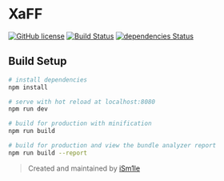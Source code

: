 # XaFF

[![GitHub license](https://img.shields.io/badge/license-MIT-blue.svg)](https://raw.githubusercontent.com/iSm1le/xaff/master/LICENSE)
[![Build Status](https://travis-ci.org/iSm1le/xaff.svg?branch=master)](https://travis-ci.org/iSm1le/xaff)
[![dependencies Status](https://david-dm.org/iSm1le/xaff/status.svg)](https://david-dm.org/iSm1le/xaff)

## Build Setup

``` bash
# install dependencies
npm install

# serve with hot reload at localhost:8080
npm run dev

# build for production with minification
npm run build

# build for production and view the bundle analyzer report
npm run build --report
```

> Created and maintained by [iSm1le](https://github.com/iSm1le)

